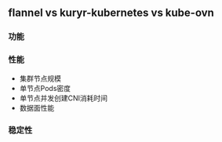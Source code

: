 ## flannel vs kuryr-kubernetes vs kube-ovn 

### 功能

### 性能
- 集群节点规模
- 单节点Pods密度
- 单节点并发创建CNI消耗时间
- 数据面性能

### 稳定性